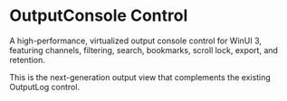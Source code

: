 # OutputConsole Control

A high-performance, virtualized output console control for WinUI 3, featuring channels, filtering, search, bookmarks, scroll lock, export, and retention.

This is the next-generation output view that complements the existing OutputLog control.
